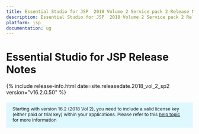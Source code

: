 ```yaml
---
title: Essential Studio for JSP  2018 Volume 2 Service pack 2 Release Notes
description: Essential Studio for JSP  2018 Volume 2 Service pack 2 Release Notes
platform: jsp
documentation: ug
---
```


# Essential Studio for JSP Release Notes

{% include release-info.html date=site.releasedate.2018_vol_2_sp2  version="v16.2.0.50" %} 

<style>
#license {
    font-size: .88em!important;
margin-top: 1.5em;     margin-bottom: 1.5em;
    background-color: #def8ff;
    padding: 10px 17px 14px;
}
</style>

<div id="license">
Starting with version 16.2 (2018 Vol 2), you need to include a valid license key (either paid or trial key) within your applications. 
Please refer to this <a href="/common/essential-studio/licensing/license-key">help topic</a> for more information 
</div>




